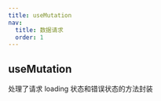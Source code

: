 ```yaml
---
title: useMutation
nav:
  title: 数据请求
  order: 1
---
```


## useMutation

处理了请求 loading 状态和错误状态的方法封装
<code src="./MutationDemo.jsx"></code>
